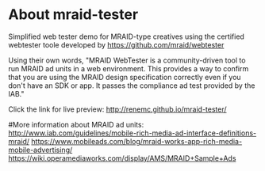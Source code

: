# About mraid-tester
Simplified web tester demo for MRAID-type creatives using the certified webtester toole developed by https://github.com/mraid/webtester

Using their own words, "MRAID WebTester is a community-driven tool to run MRAID ad units in a web environment. This provides a way to confirm that you are using the MRAID design specification correctly even if you don't have an SDK or app. It passes the compliance ad test provided by the IAB."

Click the link for live preview:
http://renemc.github.io/mraid-tester/

#More information about MRAID ad units:
http://www.iab.com/guidelines/mobile-rich-media-ad-interface-definitions-mraid/
https://www.mobileads.com/blog/mraid-works-app-rich-media-mobile-advertising/
https://wiki.operamediaworks.com/display/AMS/MRAID+Sample+Ads
